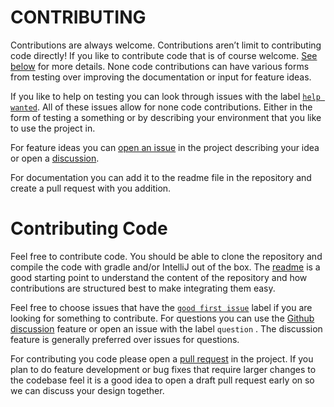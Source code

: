 # CONTRIBUTING
Contributions are always welcome. Contributions aren’t limit to contributing code directly! If you like to contribute code that is of course welcome. [See below](#contributing-code) for more details.
None code contributions can have various forms from testing over improving the documentation or input for feature ideas.

If you like to help on testing you can look through issues with the label [`help wanted`](https://github.com/skadi-cloud/gist/issues?q=is%3Aissue+is%3Aopen+label%3A%22help+wanted%22). All of these issues allow for none code contributions. Either in the form of testing a something or by describing your environment that you like to use the project in. 

For feature ideas you can [open an issue](https://github.com/skadi-cloud/gist/issues/new) in the project describing your idea or open a [discussion](https://github.com/skadi-cloud/gist/discussions/).

For documentation you can add it to the readme file in the repository and create a pull request with you addition. 

# Contributing Code
Feel free to contribute code. You should be able to clone the repository and compile the code with gradle and/or IntelliJ out of the box. The [readme](/README.md) is a good starting point to understand the content of the repository and how contributions are structured best to make integrating them easy. 

Feel free to choose issues that have the [`good first issue`](https://github.com/skadi-cloud/gist/issues?q=is%3Aissue+is%3Aopen+label%3A%22good+first+issue%22) label if you are looking for something to contribute. For questions you can use the [Github discussion](https://github.com/skadi-cloud/gist/discussions) feature or open an issue with the label `question` . The discussion feature is generally preferred over issues for questions.

For contributing you code please open a [pull request](https://github.com/skadi-cloud/gist/pulls) in the project. If you plan to do feature development or bug fixes that require larger changes to the codebase feel it is a good idea to open a draft pull request early on so we can discuss your design together. 
